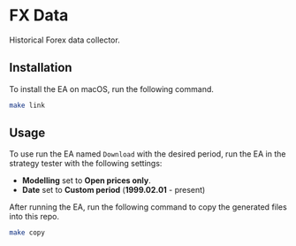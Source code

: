 # FX Data

Historical Forex data collector.

## Installation

To install the EA on macOS, run the following command.

```bash
make link
```

## Usage

To use run the EA named `Download` with the desired period, run the EA in the strategy tester with the following settings:

- **Modelling** set to **Open prices only**.
- **Date** set to **Custom period** (**1999.02.01** - present)

After running the EA, run the following command to copy the generated files into this repo.

```bash
make copy
```
